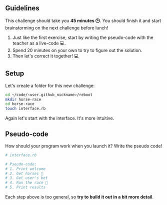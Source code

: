 ## Guidelines

This challenge should take you **45 minutes 🕒**. You should finish it and start brainstorming on the next challenge before lunch!

1. Just like the first exercise, start by writing the pseudo-code with the teacher as a live-code 💻.
2. Spend 20 minutes on your own to try to figure out the solution.
3. Then let's correct it together! 💻

## Setup

Let's create a folder for this new challenge:

```bash
cd ~/code/<user.github_nickname>/reboot
mkdir horse-race
cd horse-race
touch interface.rb
```

Again let's start with the interface. It's more intuitive.

## Pseudo-code

How should your program work when you launch it? Write the pseudo code!

```ruby
# interface.rb

# Pseudo-code:
# 1. Print welcome
# 2. Get horses 🐴
# 3. Get user's bet
# 4. Run the race 🐴
# 5. Print results
```

Each step above is too general, so **try to build it out in a bit more detail**.
